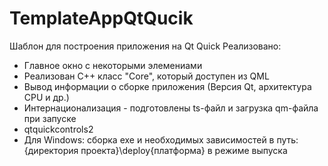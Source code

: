 # TemplateAppQtQucik
Шаблон для построения приложения на Qt Quick
Реализовано:
- Главное окно с некоторыми элемениами
- Реализован C++ класс "Core", который доступен из QML
- Вывод информации о сборке приложения (Версия Qt, архитектура CPU и др.)
- Интернационализация - подготовлены ts-файл и загрузка qm-файла при запуске
- qtquickcontrols2
- Для Windows: сборка exe и необходимых зависимостей в путь: {директория проекта}\deploy\{платформа} в режиме выпуска
